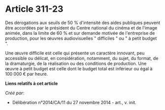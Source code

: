 # Article 311-23

Des dérogations aux seuils de 50 % d'intensité des aides publiques peuvent être accordées par le président du Centre national
du cinéma et de l'image animée, dans la limite de 60 % et sur demande motivée de l'entreprise de production, pour les œuvres
audiovisuelles " difficiles " ou " à petit budget ". 

Une œuvre difficile est celle qui présente un caractère innovant, peu accessible ou délicat, en considération, notamment, du
sujet, du format, de la dramaturgie, de la réalisation ou des conditions de production. Une œuvre à petit budget est celle
dont le budget total est inférieur ou égal à 100 000 € par heure.

**Liens relatifs à cet article**

_Créé par_:

  - Délibération n°2014/CA/11 du 27 novembre 2014 - art., v. init.
